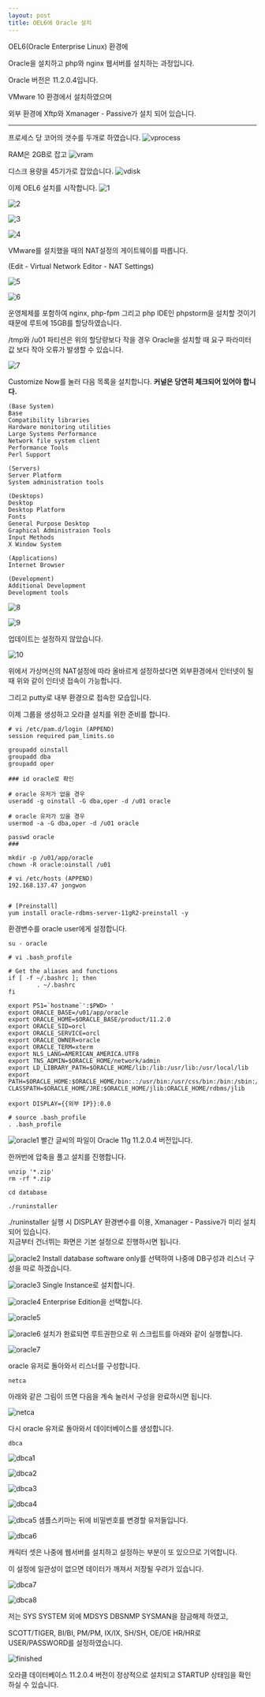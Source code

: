 ```yaml
---
layout: post
title: OEL6에 Oracle 설치
---
```


OEL6(Oracle Enterprise Linux) 환경에

Oracle을 설치하고 php와 nginx 웹서버를 설치하는 과정입니다.

Oracle 버전은 11.2.0.4입니다.

VMware 10 환경에서 설치하였으며

외부 환경에 Xftp와 Xmanager - Passive가 설치 되어 있습니다.

---

프로세스 당 코어의 갯수를 두개로 하였습니다.
![vprocess](/image/oel6/vprocess.png)

RAM은 2GB로 잡고
![vram](/image/oel6/vram.png)

디스크 용량을 45기가로 잡았습니다.
![vdisk](/image/oel6/vdisk.png)

이제 OEL6 설치를 시작합니다.
![1](/image/oel6/oelinstall1.png)

![2](/image/oel6/oelinstall2.png)

![3](/image/oel6/oelinstall3.png)

![4](/image/oel6/oelinstall4.png)

VMware를 설치했을 때의 NAT설정의 게이트웨이를 따릅니다.

(Edit - Virtual Network Editor - NAT Settings)

![5](/image/oel6/oelinstall5.png)

![6](/image/oel6/oelinstall6.png)

운영체제를 포함하여 nginx, php-fpm 그리고 php IDE인 phpstorm을 설치할 것이기 때문에 루트에 15GB를 할당하였습니다.

<div class="warn">
 /tmp와 /u01 파티션은 위의 할당량보다 작을 경우
 Oracle을 설치할 때 요구 파라미터 값 보다 작아 오류가 발생할 수 있습니다.
</div>

![7](/image/oel6/oelinstall7.png)

Customize Now를 눌러 다음 목록을 설치합니다.
**커널은 당연히 체크되어 있어야 합니다.**
```
(Base System)
Base
Compatibility libraries
Hardware monitoring utilities
Large Systems Performance
Network file system client
Performance Tools
Perl Support

(Servers)
Server Platform
System administration tools

(Desktops)
Desktop
Desktop Platform
Fonts
General Purpose Desktop
Graphical Administraion Tools
Input Methods
X Window System

(Applications)
Internet Browser

(Development)
Additional Development
Development tools
```

![8](/image/oel6/oelinstall8.png)

![9](/image/oel6/oelinstall9.png)

업데이트는 설정하지 않았습니다.

![10](/image/oel6/oelinstall10.png)

위에서 가상머신의 NAT설정에 따라 올바르게 설정하셨다면
외부환경에서 인터넷이 될 때 위와 같이 인터넷 접속이 가능합니다.

그리고 putty로 내부 환경으로 접속한 모습입니다.

이제 그룹을 생성하고 오라클 설치를 위한 준비를 합니다.

```
# vi /etc/pam.d/login (APPEND)
session required pam_limits.so

groupadd oinstall
groupadd dba
groupadd oper

### id oracle로 확인

# oracle 유저가 없을 경우
useradd -g oinstall -G dba,oper -d /u01 oracle

# oracle 유저가 있을 경우
usermod -a -G dba,oper -d /u01 oracle

passwd oracle
###

mkdir -p /u01/app/oracle
chown -R oracle:oinstall /u01

# vi /etc/hosts (APPEND)
192.168.137.47 jongwon


# [Preinstall]
yum install oracle-rdbms-server-11gR2-preinstall -y

```

환경변수를 oracle user에게 설정합니다.

```
su - oracle

# vi .bash_profile

# Get the aliases and functions
if [ -f ~/.bashrc ]; then
        . ~/.bashrc
fi

export PS1=`hostname`':$PWD> '
export ORACLE_BASE=/u01/app/oracle
export ORACLE_HOME=$ORACLE_BASE/product/11.2.0
export ORACLE_SID=orcl
export ORACLE_SERVICE=orcl
export ORACLE_OWNER=oracle
export ORACLE_TERM=xterm
export NLS_LANG=AMERICAN_AMERICA.UTF8
export TNS_ADMIN=$ORACLE_HOME/network/admin
export LD_LIBRARY_PATH=$ORACLE_HOME/lib:/lib:/usr/lib:/usr/local/lib
export PATH=$ORACLE_HOME:$ORACLE_HOME/bin:.:/usr/bin:/usr/css/bin:/bin:/sbin:/usr/sbin:/opt/perf/bin:/opt/java1.4/jre/bin:/opt/java1.4/bin:/usr/contrib/bin:/opt/langtools/bin:/usr/bin/X11:$ORA_CRS_HOME:$ORA_CRS_HOME/bin:$ORACLE_HOME/OPatch:.export CLASSPATH=$ORACLE_HOME/JRE:$ORACLE_HOME/jlib:ORACLE_HOME/rdbms/jlib

export DISPLAY={{외부 IP}}:0.0

# source .bash_profile
. .bash_profile
```

![oracle1](/image/oel6/oracleinstall1.png)
빨간 글씨의 파일이 Oracle 11g 11.2.0.4 버전입니다.

한꺼번에 압축을 풀고 설치를 진행합니다.

```
unzip '*.zip'
rm -rf *.zip

cd database

./runinstaller
```
<div class="warn">
 ./runinstaller 실행 시 DISPLAY 환경변수를 이용, Xmanager - Passive가 미리 설치 되어 있습니다.
</div>

<div class="def">
  지금부터 건너뛰는 화면은 기본 설정으로 진행하시면 됩니다.
  </div>

![oracle2](/image/oel6/oracleinstall2.png)
Install database software only를 선택하여
나중에 DB구성과 리스너 구성을 따로 하겠습니다.


![oracle3](/image/oel6/oracleinstall3.png)
Single Instance로 설치합니다.

![oracle4](/image/oel6/oracleinstall4.png)
Enterprise Edition을 선택합니다.

![oracle5](/image/oel6/oracleinstall5.png)

![oracle6](/image/oel6/oracleinstall6.png)
설치가 완료되면 루트권한으로 위 스크립트를 아래와 같이 실행합니다.

![oracle7](/image/oel6/oracleinstall7.png)

oracle 유저로 돌아와서 리스너를 구성합니다.
```
netca
```
아래와 같은 그림이 뜨면 다음을 계속 눌러서 구성을 완료하시면 됩니다.

![netca](/image/oel6/netca.png)

다시 oracle 유저로 돌아와서 데이터베이스를 생성합니다.
```
dbca
```

![dbca1](/image/oel6/dbca1.png)

![dbca2](/image/oel6/dbca2.png)

![dbca3](/image/oel6/dbca3.png)

![dbca4](/image/oel6/dbca4.png)

![dbca5](/image/oel6/dbca5.png)
샘플스키마는 뒤에 비밀번호를 변경할 유저들입니다.

![dbca6](/image/oel6/dbca6.png)

<div class="warn">
 캐릭터 셋은 나중에 웹서버를 설치하고 설정하는 부분이 또 있으므로 기억합니다.

이 설정에 일관성이 없으면 데이터가 깨져서 저장될 우려가 있습니다.
</div>

![dbca7](/image/oel6/dbca7.png)

![dbca8](/image/oel6/dbca8.png)

저는 SYS SYSTEM 외에 MDSYS DBSNMP SYSMAN을 잠금해제 하였고,

SCOTT/TIGER, BI/BI, PM/PM, IX/IX, SH/SH, OE/OE HR/HR로 USER/PASSWORD를 설정하였습니다.

![finished](/image/oel6/finished.png)

오라클 데이터베이스 11.2.0.4 버전이 정상적으로 설치되고 STARTUP 상태임을 확인하실 수 있습니다.
